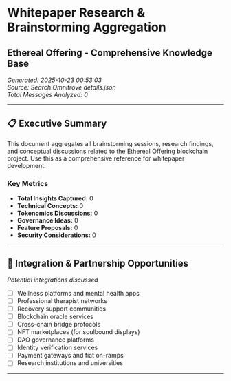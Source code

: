 # Whitepaper Research & Brainstorming Aggregation
## Ethereal Offering - Comprehensive Knowledge Base

*Generated: 2025-10-23 00:53:03*  
*Source: Search Omnitrove details.json*  
*Total Messages Analyzed: 0*

---

## 📋 Executive Summary

This document aggregates all brainstorming sessions, research findings, and conceptual discussions related to the Ethereal Offering blockchain project. Use this as a comprehensive reference for whitepaper development.

### Key Metrics
- **Total Insights Captured:** 0
- **Technical Concepts:** 0
- **Tokenomics Discussions:** 0
- **Governance Ideas:** 0
- **Feature Proposals:** 0
- **Security Considerations:** 0

---

## 🔗 Integration & Partnership Opportunities

*Potential integrations discussed*

- [ ] Wellness platforms and mental health apps
- [ ] Professional therapist networks
- [ ] Recovery support communities
- [ ] Blockchain oracle services
- [ ] Cross-chain bridge protocols
- [ ] NFT marketplaces (for soulbound displays)
- [ ] DAO governance platforms
- [ ] Identity verification services
- [ ] Payment gateways and fiat on-ramps
- [ ] Research institutions and universities

---

